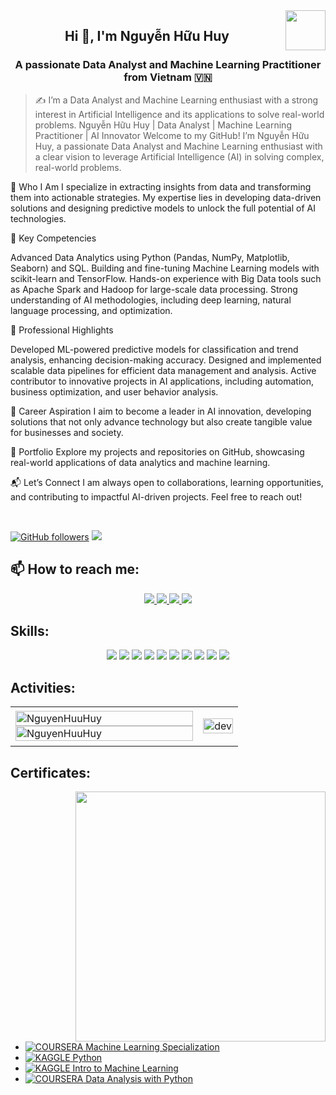 
<!-- <img align="left" width="400" src="https://github.githubassets.com/images/modules/profile/profile-first-repo.svg" /> -->
<img align="right" width="64" src="[https://github.com/NguyenHuuHuy.png](https://scontent.fdad3-3.fna.fbcdn.net/v/t39.30808-1/474260306_1114485696810608_8377811255015955500_n.jpg?stp=dst-jpg_s200x200_tt6&_nc_cat=105&ccb=1-7&_nc_sid=e99d92&_nc_ohc=drMEhI9NAB0Q7kNvgH-2J6-&_nc_zt=24&_nc_ht=scontent.fdad3-3.fna&_nc_gid=AlQUb38PsuUDPs6VFcW4hpP&oh=00_AYBwp2Fi1n0xsDMNNOed8uP8uRL1C3KexWodDmUm6vs0oA&oe=679D4E92)" />
<!-- <img align="right" width="64" src="https://img.icons8.com/color/48/vietnam-circular.png" /> -->

<h2 align="center">Hi 👋, I'm Nguyễn Hữu Huy</h2>
<p align="center">
  <h3 align="center">A passionate Data Analyst and Machine Learning Practitioner from Vietnam 🇻🇳 </h3>
</p>

> ✍ I’m a Data Analyst and Machine Learning enthusiast with a strong interest in Artificial Intelligence and its applications to solve real-world problems.
> Nguyễn Hữu Huy | Data Analyst | Machine Learning Practitioner | AI Innovator
Welcome to my GitHub! I’m Nguyễn Hữu Huy, a passionate Data Analyst and Machine Learning enthusiast with a clear vision to leverage Artificial Intelligence (AI) in solving complex, real-world problems.

🚀 Who I Am
I specialize in extracting insights from data and transforming them into actionable strategies. My expertise lies in developing data-driven solutions and designing predictive models to unlock the full potential of AI technologies.

🔧 Key Competencies

Advanced Data Analytics using Python (Pandas, NumPy, Matplotlib, Seaborn) and SQL.
Building and fine-tuning Machine Learning models with scikit-learn and TensorFlow.
Hands-on experience with Big Data tools such as Apache Spark and Hadoop for large-scale data processing.
Strong understanding of AI methodologies, including deep learning, natural language processing, and optimization.

🌟 Professional Highlights

Developed ML-powered predictive models for classification and trend analysis, enhancing decision-making accuracy.
Designed and implemented scalable data pipelines for efficient data management and analysis.
Active contributor to innovative projects in AI applications, including automation, business optimization, and user behavior analysis.

🎯 Career Aspiration
I aim to become a leader in AI innovation, developing solutions that not only advance technology but also create tangible value for businesses and society.

📂 Portfolio
Explore my projects and repositories on GitHub, showcasing real-world applications of data analytics and machine learning.

📬 Let’s Connect
I am always open to collaborations, learning opportunities, and contributing to impactful AI-driven projects. Feel free to reach out!

<br />

[![GitHub followers](https://img.shields.io/github/followers/NguyenHuuHuy?style=social)](https://github.com/huynguyenhuu43)
![](https://komarev.com/ghpvc/?username=NguyenHuuHuy&style=flat-square)

## 📫 How to reach me:

<p align="center">
   <a href="https://www.facebook.com/your.name9999999" alt="Facebook">
    <img src="https://img.icons8.com/fluent/48/000000/facebook-new.png" target="_blank" />
  </a> 
  <a href="https://linkedin.com/in/nguyenhuuhuy" target="_blank">
    <img src="https://img.icons8.com/fluent/48/000000/linkedin.png"/>
  </a>
  <a href="https://github.com/huynguyenhuu43" alt="Github">
    <img src="https://img.icons8.com/fluent/48/000000/github.png"/>
  </a> 
  <a href="mailto:huynguyenhuu43@gmail.com" alt="Email">
    <img src="https://img.icons8.com/fluent/48/000000/mailing.png"/>
  </a>
</p>

## Skills:
<p align="center">
  <img src="https://img.icons8.com/color/48/000000/python.png"/>
  <img src="https://img.icons8.com/color/48/000000/tensorflow.png"/>
  <img src="https://img.icons8.com/color/48/000000/sql.png"/>
  <img src="https://img.icons8.com/color/48/000000/mongodb.png"/>
  <img src="https://img.icons8.com/color/48/000000/git.png"/>
  <img src="https://img.icons8.com/color/48/000000/github.png"/>
  <img src="https://img.icons8.com/fluent/48/000000/visual-studio-code-2019.png"/>
  <img src="https://img.icons8.com/dusk/48/000000/anaconda.png"/>
  <img src="https://img.icons8.com/color/48/000000/pandas.png"/>
  <img src="https://img.icons8.com/color/48/000000/numpy.png"/>
</p>

## Activities:

<table style="width:100%;">
  <tr>
    <td>
      <img src="https://github-readme-stats.vercel.app/api/top-langs/?username=NguyenHuuHuy&bg_color=FFFFFF00&text_color=179fa3&layout=compact&hide=CSS&langs_count=10&custom_title=Top%20Languages%20Used" alt="NguyenHuuHuy" width="100%"/>
      <img src="https://github-readme-stats.vercel.app/api?username=NguyenHuuHuy&bg_color=FFFFFF00&text_color=179fa3&show_icons=true&count_private=true&include_all_commits=true&custom_title=GitHub%20Activity" alt="NguyenHuuHuy" width="100%"/>
    </td>
    <td>
      <p align="center"> 
        <img src="https://cdn.dribbble.com/users/1059583/screenshots/4171367/coding-freak.gif" alt="dev" width="100%"/>
      </p>
    </td>
  </tr>
</table>

## Certificates:

<img align="right" width="400" src="https://github.githubassets.com/images/modules/profile/profile-joined-github.svg">

- [![COURSERA](https://img.shields.io/badge/-COURSERA-green) Machine Learning Specialization](https://www.coursera.org/account/accomplishments/certificate/XYZ123)
- [![KAGGLE](https://img.shields.io/badge/-KAGGLE-blue) Python](https://www.kaggle.com/learn/certification/nguyenhuuhuy/python)
- [![KAGGLE](https://img.shields.io/badge/-KAGGLE-blue) Intro to Machine Learning](https://www.kaggle.com/learn/certification/nguyenhuuhuy/intro-to-machine-learning)
- [![COURSERA](https://img.shields.io/badge/-COURSERA-green) Data Analysis with Python](https://www.coursera.org/account/accomplishments/certificate/ABC456)

